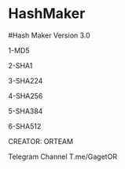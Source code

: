 # HashMaker

#Hash Maker Version 3.0 

1-MD5

2-SHA1

3-SHA224

4-SHA256

5-SHA384

6-SHA512

CREATOR: ORTEAM

Telegram Channel T.me/GagetOR
